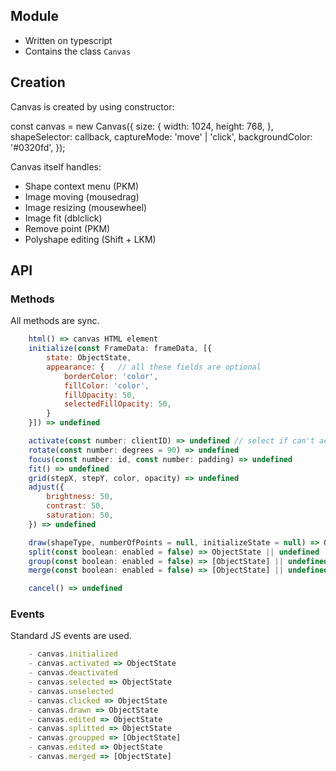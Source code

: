 ## Module

- Written on typescript
- Contains the class ```Canvas```

## Creation
Canvas is created by using constructor:

const canvas = new Canvas({
    size: {
        width: 1024,
        height: 768,
    },
    shapeSelector: callback,
    captureMode: 'move' | 'click',
    backgroundColor: '#0320fd',
});

Canvas itself handles:
- Shape context menu (PKM)
- Image moving (mousedrag)
- Image resizing (mousewheel)
- Image fit (dblclick)
- Remove point (PKM)
- Polyshape editing (Shift + LKM)

## API
### Methods

All methods are sync.

```js
    html() => canvas HTML element
    initialize(const FrameData: frameData, [{
        state: ObjectState,
        appearance: {   // all these fields are optional
            borderColor: 'color',
            fillColor: 'color',
            fillOpacity: 50,
            selectedFillOpacity: 50,
        }
    }]) => undefined

    activate(const number: clientID) => undefined // select if can't activate
    rotate(const number: degrees = 90) => undefined
    focus(const number: id, const number: padding) => undefined
    fit() => undefined
    grid(stepX, stepY, color, opacity) => undefined
    adjust({
        brightness: 50,
        contrast: 50,
        saturation: 50,
    }) => undefined

    draw(shapeType, numberOfPoints = null, initializeState = null) => ObjectState
    split(const boolean: enabled = false) => ObjectState || undefined
    group(const boolean: enabled = false) => [ObjectState] || undefined
    merge(const boolean: enabled = false) => [ObjectState] || undefined

    cancel() => undefined
```

### Events
Standard JS events are used.
```js
    - canvas.initialized
    - canvas.activated => ObjectState
    - canvas.deactivated
    - canvas.selected => ObjectState
    - canvas.unselected
    - canvas.clicked => ObjectState
    - canvas.drawn => ObjectState
    - canvas.edited => ObjectState
    - canvas.splitted => ObjectState
    - canvas.groupped => [ObjectState]
    - canvas.edited => ObjectState
    - canvas.merged => [ObjectState]
```
